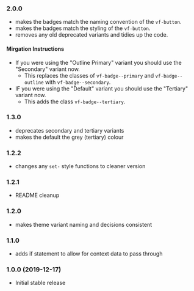 ### 2.0.0

* makes the badges match the naming convention of the `vf-button`.
* makes the badges match the styling of the `vf-button`.
* removes any old deprecated variants and tidies up the code.

#### Mirgation Instructions

* If you were using the "Outline Primary" variant you should use the "Secondary" variant now.
  * This replaces the classes of `vf-badge--primary` and `vf-badge--outline` with `vf-badge--secondary`.
* IF you were using the "Default" variant you should use the "Tertiary" variant now.
  * This adds the class `vf-badge--tertiary`.
  
### 1.3.0

* deprecates secondary and tertiary variants
* makes the default the grey (tertiary) colour

### 1.2.2

* changes any `set-` style functions to cleaner version

### 1.2.1

* README cleanup

### 1.2.0

* makes theme variant naming and decisions consistent

### 1.1.0

* adds if statement to allow for context data to pass through

### 1.0.0 (2019-12-17)

* Initial stable release
